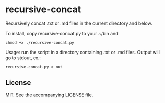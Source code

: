 # recursive-concat

Recursively concat .txt or .md files in the current directory and below.

To install, copy recursive-concat.py to your ~/bin and

    chmod +x ./recursive-concat.py

Usage: run the script in a directory containing .txt or .md files. Output
will go to stdout, ex.:

    recursive-concat.py > out


## License

MIT. See the accompanying LICENSE file.
